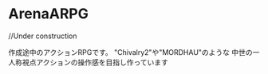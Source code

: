 # ArenaARPG

//Under construction

作成途中のアクションRPGです。
"Chivalry2"や"MORDHAU"のような
中世の一人称視点アクションの操作感を目指し作っています
